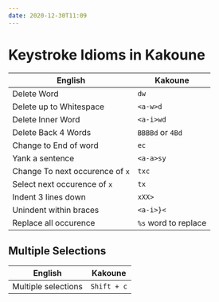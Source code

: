```yaml
---
date: 2020-12-30T11:09
---
```


# Keystroke Idioms in Kakoune

| English                         | Kakoune              |
| ------------------------------- | -------------------- |
| Delete Word                     | `dw`                 |
| Delete up to Whitespace         | `<a-w>d`             |
| Delete Inner Word               | `<a-i>wd`            |
| Delete Back 4 Words             | `BBBBd` or `4Bd`     |
| Change to End of word           | `ec`                 |
| Yank a sentence                 | `<a-a>sy`            |
| Change To next occurence of `x` | `txc`                |
| Select next occurence of `x`    | `tx`                 |
| Indent 3 lines down             | `xXX>`               |
| Unindent within braces          | `<a-i>}<`            |
| Replace all occurence           | `%s` word to replace |


## Multiple Selections

| English                         | Kakoune              |
| ------------------------------- | -------------------- |
| Multiple selections             | `Shift + c`          |

